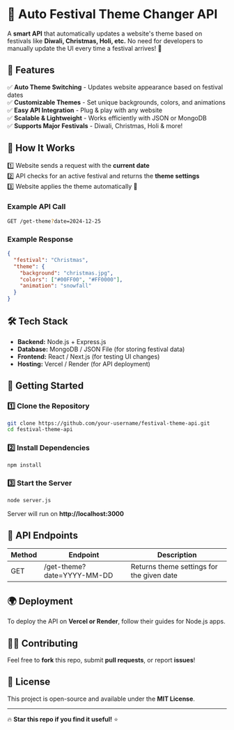 # 🎉 Auto Festival Theme Changer API

A **smart API** that automatically updates a website's theme based on festivals like **Diwali, Christmas, Holi, etc.** No need for developers to manually update the UI every time a festival arrives! 🚀

## 🌟 Features
✅ **Auto Theme Switching** - Updates website appearance based on festival dates  
✅ **Customizable Themes** - Set unique backgrounds, colors, and animations  
✅ **Easy API Integration** - Plug & play with any website  
✅ **Scalable & Lightweight** - Works efficiently with JSON or MongoDB  
✅ **Supports Major Festivals** - Diwali, Christmas, Holi & more!  

## 📌 How It Works
1️⃣ Website sends a request with the **current date**  
2️⃣ API checks for an active festival and returns the **theme settings**  
3️⃣ Website applies the theme automatically 🎨  

### **Example API Call**
```sh
GET /get-theme?date=2024-12-25
```

### **Example Response**
```json
{
  "festival": "Christmas",
  "theme": {
    "background": "christmas.jpg",
    "colors": ["#00FF00", "#FF0000"],
    "animation": "snowfall"
  }
}
```

## 🛠️ Tech Stack
- **Backend:** Node.js + Express.js
- **Database:** MongoDB / JSON File (for storing festival data)
- **Frontend:** React / Next.js (for testing UI changes)
- **Hosting:** Vercel / Render (for API deployment)

## 🚀 Getting Started
### **1️⃣ Clone the Repository**
```sh
git clone https://github.com/your-username/festival-theme-api.git
cd festival-theme-api
```

### **2️⃣ Install Dependencies**
```sh
npm install
```

### **3️⃣ Start the Server**
```sh
node server.js
```
Server will run on **http://localhost:3000**

## 📌 API Endpoints
| Method | Endpoint       | Description                     |
|--------|--------------|--------------------------------|
| GET    | /get-theme?date=YYYY-MM-DD | Returns theme settings for the given date |

## 🌍 Deployment
To deploy the API on **Vercel or Render**, follow their guides for Node.js apps.

## 👨‍💻 Contributing
Feel free to **fork** this repo, submit **pull requests**, or report **issues**!

## 📜 License
This project is open-source and available under the **MIT License**.

---
🔥 **Star this repo if you find it useful!** ⭐

